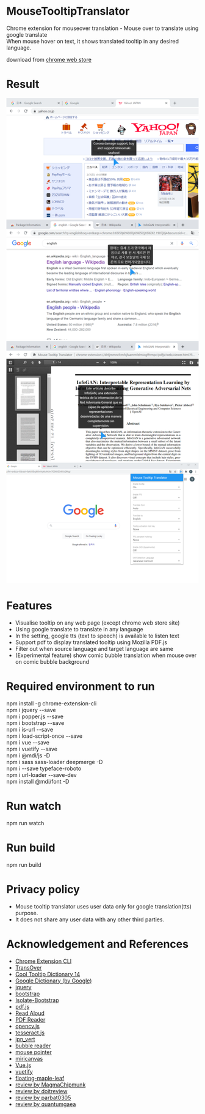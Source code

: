 # MouseTooltipTranslator   
Chrome extension for mouseover translation - Mouse over to translate using google translate        
When mouse hover on text, it shows translated tooltip in any desired language.    




download from [chrome web store](https://chrome.google.com/webstore/detail/mouse-tooltip-translator/hmigninkgibhdckiaphhmbgcghochdjc?hl=en)   

# Result   
![result](doc/screenshot_1.png)    
![result](doc/screenshot_2.png)     
![result](doc/screenshot_3.png)    
![result](doc/screenshot_4.png)    

# Features   
- Visualise tooltip on any web page (except chrome web store site)  
- Using google translate to translate in any language   
- In the setting, google tts (text to speech) is available to listen text   
- Support pdf to display translated tooltip using Mozilla PDF.js   
- Filter out when source language and target language are same    
- (Experimental feature) show comic bubble translation when mouse over on comic bubble background      
  
# Required environment to run    
npm install -g chrome-extension-cli      
npm i jquery --save   
npm i popper.js --save     
npm i bootstrap --save    
npm i is-url --save    
npm i load-script-once --save          
npm i vue --save    
npm i vuetify --save    
npm i @mdi/js -D    
npm i sass sass-loader deepmerge -D    
npm i --save typeface-roboto     
npm i url-loader --save-dev     
npm install @mdi/font -D    

# Run watch   
npm run watch       

# Run build    
npm run build         

# Privacy policy
- Mouse tooltip translator uses user data only for google translation(tts) purpose.   
- It does not share any user data with any other third parties.   

# Acknowledgement and References  
- [Chrome Extension CLI](https://www.npmjs.com/package/chrome-extension-cli)     
- [TransOver](https://github.com/artemave/translate_onhover)     
- [Cool Tooltip Dictionary 14](https://github.com/yakolla/HoveringDictionary)     
- [Google Dictionary (by Google)](https://chrome.google.com/webstore/detail/google-dictionary-by-goog/mgijmajocgfcbeboacabfgobmjgjcoja?hl=en)     
- [jquery](https://www.npmjs.com/package/jquery)    
- [bootstrap](https://www.npmjs.com/package/bootstrap)     
- [Isolate-Bootstrap](https://github.com/cryptoapi/Isolate-Bootstrap-4.1-CSS-Themes)    
- [pdf.js](https://mozilla.github.io/pdf.js/)    
- [Read Aloud]( https://github.com/ken107/read-aloud)     
- [PDF Reader](https://github.com/Emano-Waldeck/pdf-reader)
- [opencv.js](https://docs.opencv.org/4.5.1/df/df7/tutorial_js_table_of_contents_setup.html)
- [tesseract.js](https://github.com/naptha/tesseract.js)
- [jpn_vert](https://github.com/zodiac3539/jpn_vert)
- [bubble reader](https://m.blog.naver.com/PostView.nhn?blogId=waltherp38&logNo=221116037039&proxyReferer=https:%2F%2Fwww.google.com%2F)
- [mouse pointer](https://www.flaticon.com/free-icon/mouse-pointer_889858?term=mouse&page=1&position=34&related_item_id=889858)    
- [miricanvas](https://www.miricanvas.com/)
- [Vue.js](https://vuejs.org/)
- [vuetify](https://vuetifyjs.com/en/)
- [floating-maple-leaf](https://www.freeimages.com/photo/floating-maple-leaf-1171688)
- [review by MagmaChipmunk](https://twitter.com/MagmaChipmunk/status/1348144312605806594)
- [review by doitreview](https://doitreview.tistory.com/68?category=915950)
- [review by parbat0305](https://parbat0305.tistory.com/527)
- [review by quantumgaea](https://blog.naver.com/quantumgaea/222254404573)







